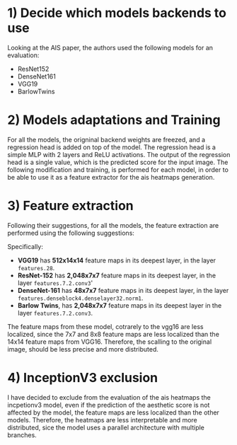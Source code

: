 # 1) Decide which models backends to use

Looking at the AIS paper, the authors used the following models for an evaluation:
 - ResNet152
 - DenseNet161
 - VGG19
 - BarlowTwins
 

# 2) Models adaptations and Training

For all the models, the origninal backend weights are freezed, and a regression head is added on top of the model. The regression head is a simple MLP with 2 layers and ReLU activations. The output of the regression head is a single value, which is the predicted score for the input image.
The following modification and training, is performed for each model, in order to be able to use it as a feature extractor for the ais heatmaps generation.

# 3) Feature extraction

Following their suggestions, for all the models, the feature extraction are performed using the following suggestions:

Specifically:
*   **VGG19** has **512x14x14** feature maps in its deepest layer, in the layer `features.28`.
*   **ResNet-152** has **2,048x7x7** feature maps in its deepest layer, in the layer `features.7.2.conv3`'
*   **DenseNet-161** has **48x7x7** feature maps in its deepest layer, in the layer `features.denseblock4.denselayer32.norm1`.
*   **Barlow Twins**, has **2,048x7x7** feature maps in its deepest layer in the layer `features.7.2.conv3`.

The feature maps from these model, cotrarely to the vgg16 are less localized, since the 7x7 and 8x8 feature maps are less localized than the 14x14 feature maps from VGG16. Therefore, the scalling to the original image, should be less precise and more distributed.

# 4) InceptionV3 exclusion

I have decided to exclude from the evaluation of the ais heatmaps the incpetionv3 model, even if the prediction of the aesthetic score is not affected by the model, the feature maps are less localized than the other models. Therefore, the heatmaps are less interpretable and more distributed, sice the model uses a parallel architecture with multiple branches. 
